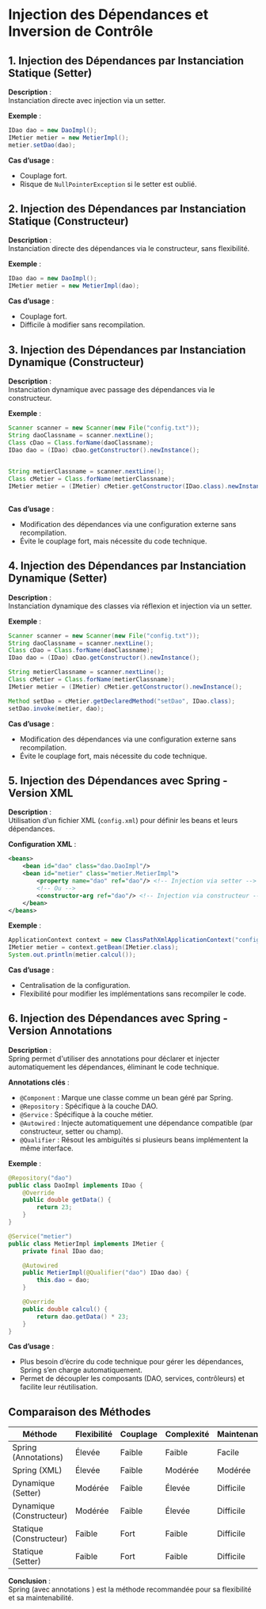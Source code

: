 # Injection des Dépendances et Inversion de Contrôle

## 1. Injection des Dépendances par Instanciation Statique (Setter)  
**Description** :  
Instanciation directe avec injection via un setter.  

**Exemple** :  
```java
IDao dao = new DaoImpl();
IMetier metier = new MetierImpl();
metier.setDao(dao);
```

**Cas d’usage** :  
- Couplage fort.  
- Risque de `NullPointerException` si le setter est oublié.  


## 2. Injection des Dépendances par Instanciation Statique (Constructeur)  
**Description** :  
Instanciation directe des dépendances via le constructeur, sans flexibilité.  

**Exemple** :  
```java
IDao dao = new DaoImpl();
IMetier metier = new MetierImpl(dao);
```

**Cas d’usage** :  
- Couplage fort.  
- Difficile à modifier sans recompilation.  


## 3. Injection des Dépendances par Instanciation Dynamique (Constructeur)  
**Description** :  
Instanciation dynamique avec passage des dépendances via le constructeur.  

**Exemple** :  
```java
Scanner scanner = new Scanner(new File("config.txt"));
String daoClassname = scanner.nextLine();
Class cDao = Class.forName(daoClassname);
IDao dao = (IDao) cDao.getConstructor().newInstance();
            

String metierClassname = scanner.nextLine();
Class cMetier = Class.forName(metierClassname);
IMetier metier = (IMetier) cMetier.getConstructor(IDao.class).newInstance(dao);
            
```

**Cas d’usage** :  
- Modification des dépendances via une configuration externe sans recompilation.
- Évite le couplage fort, mais nécessite du code technique.


## 4. Injection des Dépendances par Instanciation Dynamique (Setter)  
**Description** :  
Instanciation dynamique des classes via réflexion et injection via un setter.  

**Exemple** :  
```java
Scanner scanner = new Scanner(new File("config.txt"));
String daoClassname = scanner.nextLine();
Class cDao = Class.forName(daoClassname);
IDao dao = (IDao) cDao.getConstructor().newInstance();

String metierClassname = scanner.nextLine();
Class cMetier = Class.forName(metierClassname);
IMetier metier = (IMetier) cMetier.getConstructor().newInstance();

Method setDao = cMetier.getDeclaredMethod("setDao", IDao.class);
setDao.invoke(metier, dao);
```

**Cas d’usage** :  
- Modification des dépendances via une configuration externe sans recompilation.
- Évite le couplage fort, mais nécessite du code technique.  


## 5. Injection des Dépendances avec Spring - Version XML  
**Description** :  
Utilisation d’un fichier XML (`config.xml`) pour définir les beans et leurs dépendances.  

**Configuration XML** :  
```xml
<beans>
    <bean id="dao" class="dao.DaoImpl"/>
    <bean id="metier" class="metier.MetierImpl">
        <property name="dao" ref="dao"/> <!-- Injection via setter -->
        <!-- Ou -->
        <constructor-arg ref="dao"/> <!-- Injection via constructeur -->
    </bean>
</beans>
```

**Exemple** :  
```java
ApplicationContext context = new ClassPathXmlApplicationContext("config.xml");
IMetier metier = context.getBean(IMetier.class);
System.out.println(metier.calcul());
```

**Cas d’usage** :  
- Centralisation de la configuration.  
- Flexibilité pour modifier les implémentations sans recompiler le code.  


## 6. Injection des Dépendances avec Spring - Version Annotations  
**Description** :  
Spring permet d'utiliser des annotations pour déclarer et injecter automatiquement les dépendances, éliminant le code technique.  

**Annotations clés** :  
- `@Component` : Marque une classe comme un bean géré par Spring.  
- `@Repository` : Spécifique à la couche DAO.  
- `@Service` : Spécifique à la couche métier.  
- `@Autowired` : Injecte automatiquement une dépendance compatible (par constructeur, setter ou champ).  
- `@Qualifier` : Résout les ambiguïtés si plusieurs beans implémentent la même interface.  

**Exemple** :  
```java
@Repository("dao")
public class DaoImpl implements IDao {
    @Override
    public double getData() {
        return 23;
    }
}

@Service("metier")
public class MetierImpl implements IMetier {
    private final IDao dao;

    @Autowired
    public MetierImpl(@Qualifier("dao") IDao dao) {
        this.dao = dao;
    }

    @Override
    public double calcul() {
        return dao.getData() * 23;
    }
}
```

**Cas d’usage** :  
- Plus besoin d’écrire du code technique pour gérer les dépendances, Spring s’en charge automatiquement.
- Permet de découpler les composants (DAO, services, contrôleurs) et facilite leur réutilisation.


## Comparaison des Méthodes  
| Méthode               | Flexibilité | Couplage | Complexité | Maintenance |  
|-----------------------|-------------|----------|------------|-------------|  
| Spring (Annotations)  | Élevée      | Faible   | Faible     | Facile      |  
| Spring (XML)          | Élevée      | Faible   | Modérée    | Modérée     |  
| Dynamique (Setter)    | Modérée     | Faible   | Élevée     | Difficile   |  
| Dynamique (Constructeur) | Modérée  | Faible   | Élevée     | Difficile   |  
| Statique (Constructeur) | Faible    | Fort     | Faible     | Difficile   |  
| Statique (Setter)     | Faible      | Fort     | Faible     | Difficile   |   

**Conclusion** :  
Spring (avec annotations ) est la méthode recommandée pour sa flexibilité et sa maintenabilité.